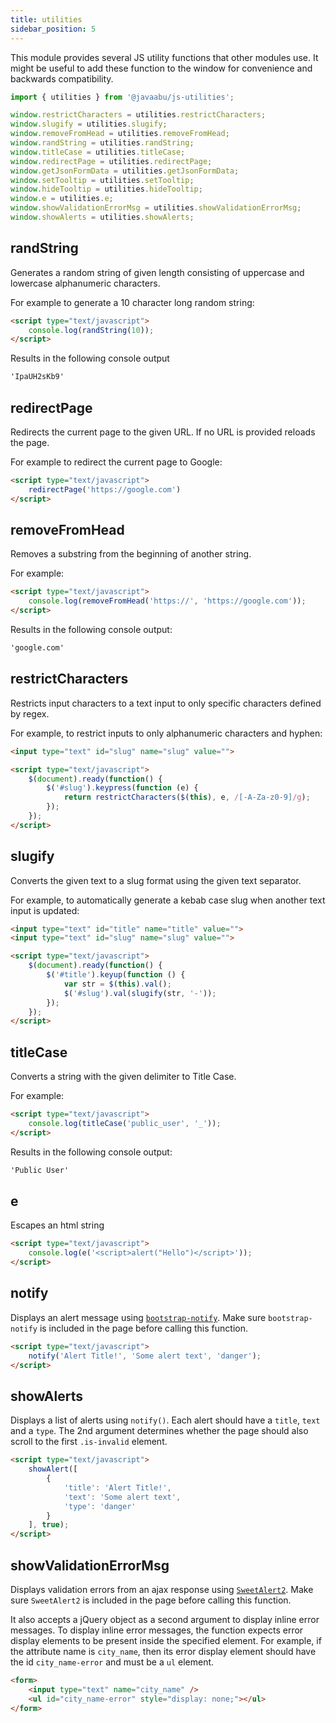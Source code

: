 ```yaml
---
title: utilities
sidebar_position: 5
---
```


This module provides several JS utility functions that other modules use. It might be useful to add these function to the window for convenience and backwards compatibility.

```javascript
import { utilities } from '@javaabu/js-utilities';

window.restrictCharacters = utilities.restrictCharacters;
window.slugify = utilities.slugify;
window.removeFromHead = utilities.removeFromHead;
window.randString = utilities.randString;
window.titleCase = utilities.titleCase;
window.redirectPage = utilities.redirectPage;
window.getJsonFormData = utilities.getJsonFormData;
window.setTooltip = utilities.setTooltip;
window.hideTooltip = utilities.hideTooltip;
window.e = utilities.e;
window.showValidationErrorMsg = utilities.showValidationErrorMsg;
window.showAlerts = utilities.showAlerts;
```

## randString

Generates a random string of given length consisting of uppercase and lowercase alphanumeric characters.  

For example to generate a 10 character long random string:

```html
<script type="text/javascript">
    console.log(randString(10));
</script>
```

Results in the following console output

```html
'IpaUH2sKb9'
```

## redirectPage

Redirects the current page to the given URL. If no URL is provided reloads the page.

For example to redirect the current page to Google:

```html
<script type="text/javascript">
    redirectPage('https://google.com')
</script>
```

## removeFromHead

Removes a substring from the beginning of another string.

For example:

```html
<script type="text/javascript">
    console.log(removeFromHead('https://', 'https://google.com'));
</script>
```

Results in the following console output:

```html
'google.com'
```

## restrictCharacters

Restricts input characters to a text input to only specific characters defined by regex.

For example, to restrict inputs to only alphanumeric characters and hyphen:

```html
<input type="text" id="slug" name="slug" value="">

<script type="text/javascript">
    $(document).ready(function() {
        $('#slug').keypress(function (e) {
            return restrictCharacters($(this), e, /[-A-Za-z0-9]/g);
        });
    });
</script>
```

## slugify

Converts the given text to a slug format using the given text separator.

For example, to automatically generate a kebab case slug when another text input is updated:

```html
<input type="text" id="title" name="title" value="">
<input type="text" id="slug" name="slug" value="">

<script type="text/javascript">
    $(document).ready(function() {
        $('#title').keyup(function () {
            var str = $(this).val();
            $('#slug').val(slugify(str, '-'));
        });
    });
</script>
```

## titleCase

Converts a string with the given delimiter to Title Case.

For example:

```html
<script type="text/javascript">
    console.log(titleCase('public_user', '_'));
</script>
```

Results in the following console output:

```html
'Public User'
```

## e

Escapes an html string

```html
<script type="text/javascript">
    console.log(e('<script>alert("Hello")</script>'));
</script>
```

## notify

Displays an alert message using [`bootstrap-notify`](https://github.com/mouse0270/bootstrap-notify). Make sure `bootstrap-notify` is included in the page before calling this function.

```html
<script type="text/javascript">
    notify('Alert Title!', 'Some alert text', 'danger');
</script>
```

## showAlerts

Displays a list of alerts using `notify()`. Each alert should have a `title`, `text` and a `type`. The 2nd argument determines whether the page should also scroll to the first `.is-invalid` element.

```html
<script type="text/javascript">
    showAlert([
        {
            'title': 'Alert Title!',
            'text': 'Some alert text',
            'type': 'danger'
        }
    ], true);
</script>
```


## showValidationErrorMsg

Displays validation errors from an ajax response using [`SweetAlert2`](https://sweetalert2.github.io/). Make sure `SweetAlert2` is included in the page before calling this function.

It also accepts a jQuery object as a second argument to display inline error messages. To display inline error messages, the function expects error display elements to be present inside the specified element. For example, if the attribute name is `city_name`, then its error display element should have the id `city_name-error` and must be a `ul` element.

```html
<form>
    <input type="text" name="city_name" />
    <ul id="city_name-error" style="display: none;"></ul>
</form>
```
